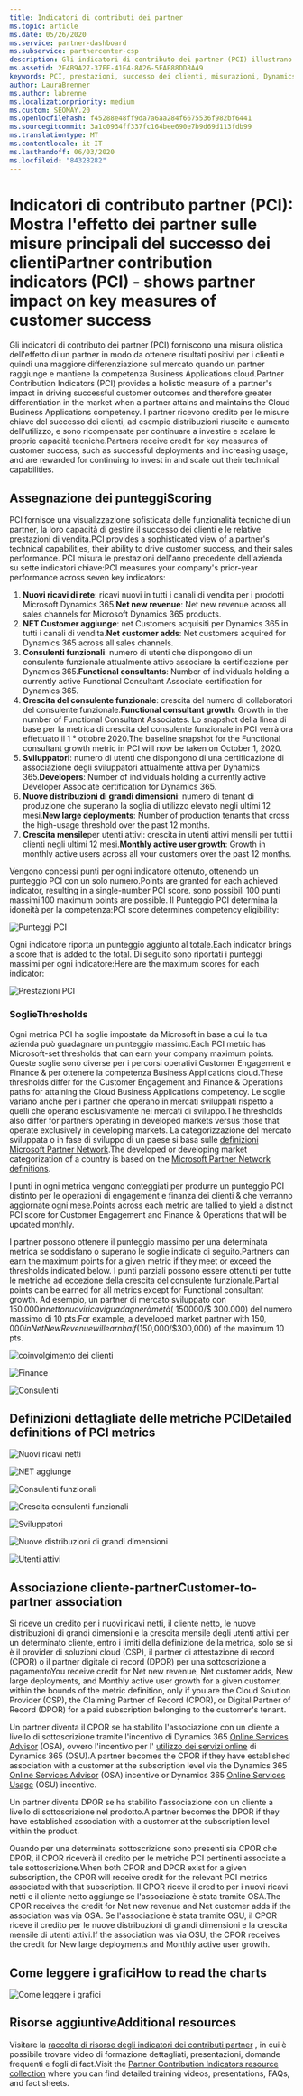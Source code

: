 ```yaml
---
title: Indicatori di contributi dei partner
ms.topic: article
ms.date: 05/26/2020
ms.service: partner-dashboard
ms.subservice: partnercenter-csp
description: Gli indicatori di contributo dei partner (PCI) illustrano come si sta usando Dynamics 365 Customer Engagement o Dynamics 365 Finance and Operation.
ms.assetid: 2F4B9A27-37FF-41E4-8A26-5EAE88DD8A49
keywords: PCI, prestazioni, successo dei clienti, misurazioni, Dynamics 365
author: LauraBrenner
ms.author: labrenne
ms.localizationpriority: medium
ms.custom: SEOMAY.20
ms.openlocfilehash: f45288e48ff9da7a6aa284f6675536f982bf6441
ms.sourcegitcommit: 3a1c0934ff337fc164bee690e7b9d69d113fdb99
ms.translationtype: MT
ms.contentlocale: it-IT
ms.lasthandoff: 06/03/2020
ms.locfileid: "84328282"
---
```

# <a name="partner-contribution-indicators-pci---shows-partner-impact-on-key-measures-of-customer-success"></a><span data-ttu-id="e8e38-104">Indicatori di contributo partner (PCI): Mostra l'effetto dei partner sulle misure principali del successo dei clienti</span><span class="sxs-lookup"><span data-stu-id="e8e38-104">Partner contribution indicators (PCI) - shows partner impact on key measures of customer success</span></span>

<span data-ttu-id="e8e38-105">Gli indicatori di contributo dei partner (PCI) forniscono una misura olistica dell'effetto di un partner in modo da ottenere risultati positivi per i clienti e quindi una maggiore differenziazione sul mercato quando un partner raggiunge e mantiene la competenza Business Applications cloud.</span><span class="sxs-lookup"><span data-stu-id="e8e38-105">Partner Contribution Indicators (PCI) provides a holistic measure of a partner's impact in driving successful customer outcomes and therefore greater differentiation in the market when a partner attains and maintains the Cloud Business Applications competency.</span></span> <span data-ttu-id="e8e38-106">I partner ricevono credito per le misure chiave del successo dei clienti, ad esempio distribuzioni riuscite e aumento dell'utilizzo, e sono ricompensate per continuare a investire e scalare le proprie capacità tecniche.</span><span class="sxs-lookup"><span data-stu-id="e8e38-106">Partners receive credit for key measures of customer success, such as successful deployments and increasing usage, and are rewarded for continuing to invest in and scale out their technical capabilities.</span></span>


## <a name="scoring"></a><span data-ttu-id="e8e38-107">Assegnazione dei punteggi</span><span class="sxs-lookup"><span data-stu-id="e8e38-107">Scoring</span></span>

<span data-ttu-id="e8e38-108">PCI fornisce una visualizzazione sofisticata delle funzionalità tecniche di un partner, la loro capacità di gestire il successo dei clienti e le relative prestazioni di vendita.</span><span class="sxs-lookup"><span data-stu-id="e8e38-108">PCI provides a sophisticated view of a partner's technical capabilities, their ability to drive customer success, and their sales performance.</span></span> <span data-ttu-id="e8e38-109">PCI misura le prestazioni dell'anno precedente dell'azienda su sette indicatori chiave:</span><span class="sxs-lookup"><span data-stu-id="e8e38-109">PCI measures your company's prior-year performance across seven key indicators:</span></span>

1. <span data-ttu-id="e8e38-110">**Nuovi ricavi di rete**: ricavi nuovi in tutti i canali di vendita per i prodotti Microsoft Dynamics 365.</span><span class="sxs-lookup"><span data-stu-id="e8e38-110">**Net new revenue**: Net new revenue across all sales channels for Microsoft Dynamics 365 products.</span></span>
2. <span data-ttu-id="e8e38-111">**NET Customer aggiunge**: net Customers acquisiti per Dynamics 365 in tutti i canali di vendita.</span><span class="sxs-lookup"><span data-stu-id="e8e38-111">**Net customer adds**: Net customers acquired for Dynamics 365 across all sales channels.</span></span>
3. <span data-ttu-id="e8e38-112">**Consulenti funzionali**: numero di utenti che dispongono di un consulente funzionale attualmente attivo associare la certificazione per Dynamics 365.</span><span class="sxs-lookup"><span data-stu-id="e8e38-112">**Functional consultants**: Number of individuals holding a currently active Functional Consultant Associate certification for Dynamics 365.</span></span> 
4. <span data-ttu-id="e8e38-113">**Crescita del consulente funzionale**: crescita del numero di collaboratori del consulente funzionale.</span><span class="sxs-lookup"><span data-stu-id="e8e38-113">**Functional consultant growth**: Growth in the number of Functional Consultant Associates.</span></span>  <span data-ttu-id="e8e38-114">Lo snapshot della linea di base per la metrica di crescita del consulente funzionale in PCI verrà ora effettuato il 1 ° ottobre 2020.</span><span class="sxs-lookup"><span data-stu-id="e8e38-114">The baseline snapshot for the Functional consultant growth metric in PCI will now be taken on October 1, 2020.</span></span>  
5. <span data-ttu-id="e8e38-115">**Sviluppatori**: numero di utenti che dispongono di una certificazione di associazione degli sviluppatori attualmente attiva per Dynamics 365.</span><span class="sxs-lookup"><span data-stu-id="e8e38-115">**Developers**: Number of individuals holding a currently active Developer Associate certification for Dynamics 365.</span></span>
6. <span data-ttu-id="e8e38-116">**Nuove distribuzioni di grandi dimensioni**: numero di tenant di produzione che superano la soglia di utilizzo elevato negli ultimi 12 mesi.</span><span class="sxs-lookup"><span data-stu-id="e8e38-116">**New large deployments**: Number of production tenants that cross the high-usage threshold over the past 12 months.</span></span>
7. <span data-ttu-id="e8e38-117">**Crescita mensile**per utenti attivi: crescita in utenti attivi mensili per tutti i clienti negli ultimi 12 mesi.</span><span class="sxs-lookup"><span data-stu-id="e8e38-117">**Monthly active user growth**: Growth in monthly active users across all your customers over the past 12 months.</span></span>

<span data-ttu-id="e8e38-118">Vengono concessi punti per ogni indicatore ottenuto, ottenendo un punteggio PCI con un solo numero.</span><span class="sxs-lookup"><span data-stu-id="e8e38-118">Points are granted for each achieved indicator, resulting in a single-number PCI score.</span></span> <span data-ttu-id="e8e38-119">sono possibili 100 punti massimi.</span><span class="sxs-lookup"><span data-stu-id="e8e38-119">100 maximum points are possible.</span></span> <span data-ttu-id="e8e38-120">Il Punteggio PCI determina la idoneità per la competenza:</span><span class="sxs-lookup"><span data-stu-id="e8e38-120">PCI score determines competency eligibility:</span></span>

![Punteggi PCI](images/pcinew1.png)

<span data-ttu-id="e8e38-122">Ogni indicatore riporta un punteggio aggiunto al totale.</span><span class="sxs-lookup"><span data-stu-id="e8e38-122">Each indicator brings a score that is added to the total.</span></span> <span data-ttu-id="e8e38-123">Di seguito sono riportati i punteggi massimi per ogni indicatore:</span><span class="sxs-lookup"><span data-stu-id="e8e38-123">Here are the maximum scores for each indicator:</span></span>

![Prestazioni PCI](images/pci/perfnew.png)

### <a name="thresholds"></a><span data-ttu-id="e8e38-125">Soglie</span><span class="sxs-lookup"><span data-stu-id="e8e38-125">Thresholds</span></span>

<span data-ttu-id="e8e38-126">Ogni metrica PCI ha soglie impostate da Microsoft in base a cui la tua azienda può guadagnare un punteggio massimo.</span><span class="sxs-lookup"><span data-stu-id="e8e38-126">Each PCI metric has Microsoft-set thresholds that can earn your company maximum points.</span></span> <span data-ttu-id="e8e38-127">Queste soglie sono diverse per i percorsi operativi Customer Engagement e Finance & per ottenere la competenza Business Applications cloud.</span><span class="sxs-lookup"><span data-stu-id="e8e38-127">These thresholds differ for the Customer Engagement and Finance & Operations paths for attaining the Cloud Business Applications competency.</span></span> <span data-ttu-id="e8e38-128">Le soglie variano anche per i partner che operano in mercati sviluppati rispetto a quelli che operano esclusivamente nei mercati di sviluppo.</span><span class="sxs-lookup"><span data-stu-id="e8e38-128">The thresholds also differ for partners operating in developed markets versus those that operate exclusively in developing markets.</span></span>  <span data-ttu-id="e8e38-129">La categorizzazione del mercato sviluppata o in fase di sviluppo di un paese si basa sulle [definizioni Microsoft Partner Network](https://assetsprod.microsoft.com/mpn/mpn-developed-and-developing-countries.pdf).</span><span class="sxs-lookup"><span data-stu-id="e8e38-129">The developed or developing market categorization of a country is based on the [Microsoft Partner Network definitions](https://assetsprod.microsoft.com/mpn/mpn-developed-and-developing-countries.pdf).</span></span>

<span data-ttu-id="e8e38-130">I punti in ogni metrica vengono conteggiati per produrre un punteggio PCI distinto per le operazioni di engagement e finanza dei clienti & che verranno aggiornate ogni mese.</span><span class="sxs-lookup"><span data-stu-id="e8e38-130">Points across each metric are tallied to yield a distinct PCI score for Customer Engagement and Finance & Operations that will be updated monthly.</span></span>

<span data-ttu-id="e8e38-131">I partner possono ottenere il punteggio massimo per una determinata metrica se soddisfano o superano le soglie indicate di seguito.</span><span class="sxs-lookup"><span data-stu-id="e8e38-131">Partners can earn the maximum points for a given metric if they meet or exceed the thresholds indicated below.</span></span> <span data-ttu-id="e8e38-132">I punti parziali possono essere ottenuti per tutte le metriche ad eccezione della crescita del consulente funzionale.</span><span class="sxs-lookup"><span data-stu-id="e8e38-132">Partial points can be earned for all metrics except for Functional consultant growth.</span></span> <span data-ttu-id="e8e38-133">Ad esempio, un partner di mercato sviluppato con $150.000 in netto nuovi ricavi guadagnerà metà ($ 150000/$ 300.000) del numero massimo di 10 pts.</span><span class="sxs-lookup"><span data-stu-id="e8e38-133">For example, a developed market partner with $150,000 in Net New Revenue will earn half ($150,000/$300,000) of the maximum 10 pts.</span></span> 

![coinvolgimento dei clienti](images/pci/custengagethresh.png)

![Finance](images/pci/table_2.png)

![Consulenti](images/Table3.PNG) 


## <a name="detailed-definitions-of-pci-metrics"></a><span data-ttu-id="e8e38-137">Definizioni dettagliate delle metriche PCI</span><span class="sxs-lookup"><span data-stu-id="e8e38-137">Detailed definitions of PCI metrics</span></span>

![Nuovi ricavi netti](images/pci/netnewrevenue.png)

![NET aggiunge](images/pci/netadds.png)


![Consulenti funzionali](images/pci/funcconsult.png)


![Crescita consulenti funzionali](images/pci/4_Functional_consultant_growth.png)

![Sviluppatori](images/pci/developers.png) 

![Nuove distribuzioni di grandi dimensioni](images/pci/largedeploy.png) 

![Utenti attivi](images/pci/activeusers.png)

## <a name="customer-to-partner-association"></a><span data-ttu-id="e8e38-145">Associazione cliente-partner</span><span class="sxs-lookup"><span data-stu-id="e8e38-145">Customer-to-partner association</span></span>

<span data-ttu-id="e8e38-146">Si riceve un credito per i nuovi ricavi netti, il cliente netto, le nuove distribuzioni di grandi dimensioni e la crescita mensile degli utenti attivi per un determinato cliente, entro i limiti della definizione della metrica, solo se si è il provider di soluzioni cloud (CSP), il partner di attestazione di record (CPOR) o il partner digitale di record (DPOR) per una sottoscrizione a pagamento</span><span class="sxs-lookup"><span data-stu-id="e8e38-146">You receive credit for Net new revenue, Net customer adds, New large deployments, and Monthly active user growth for a given customer, within the bounds of the metric definition, only if you are the Cloud Solution Provider (CSP), the Claiming Partner of Record (CPOR), or Digital Partner of Record (DPOR) for a paid subscription belonging to the customer's tenant.</span></span>

<span data-ttu-id="e8e38-147">Un partner diventa il CPOR se ha stabilito l'associazione con un cliente a livello di sottoscrizione tramite l'incentivo di Dynamics 365 [Online Services Advisor](https://support.microsoft.com/help/4501560/online-services-advisor-osa-sell-incentives-faq) (OSA), ovvero l'incentivo per l' [utilizzo dei servizi online](https://support.microsoft.com/help/4489988/online-services-usage-osu-incentives-faq) di Dynamics 365 (OSU).</span><span class="sxs-lookup"><span data-stu-id="e8e38-147">A partner becomes the CPOR if they have established association with a customer at the subscription level via the Dynamics 365 [Online Services Advisor](https://support.microsoft.com/help/4501560/online-services-advisor-osa-sell-incentives-faq) (OSA) incentive or Dynamics 365 [Online Services Usage](https://support.microsoft.com/help/4489988/online-services-usage-osu-incentives-faq) (OSU) incentive.</span></span>

<span data-ttu-id="e8e38-148">Un partner diventa DPOR se ha stabilito l'associazione con un cliente a livello di sottoscrizione nel prodotto.</span><span class="sxs-lookup"><span data-stu-id="e8e38-148">A partner becomes the DPOR if they have established association with a customer at the subscription level within the product.</span></span>

<span data-ttu-id="e8e38-149">Quando per una determinata sottoscrizione sono presenti sia CPOR che DPOR, il CPOR riceverà il credito per le metriche PCI pertinenti associate a tale sottoscrizione.</span><span class="sxs-lookup"><span data-stu-id="e8e38-149">When both CPOR and DPOR exist for a given subscription, the CPOR will receive credit for the relevant PCI metrics associated with that subscription.</span></span> <span data-ttu-id="e8e38-150">Il CPOR riceve il credito per i nuovi ricavi netti e il cliente netto aggiunge se l'associazione è stata tramite OSA.</span><span class="sxs-lookup"><span data-stu-id="e8e38-150">The CPOR receives the credit for Net new revenue and Net customer adds if the association was via OSA.</span></span> <span data-ttu-id="e8e38-151">Se l'associazione è stata tramite OSU, il CPOR riceve il credito per le nuove distribuzioni di grandi dimensioni e la crescita mensile di utenti attivi.</span><span class="sxs-lookup"><span data-stu-id="e8e38-151">If the association was via OSU, the CPOR receives the credit for New large deployments and Monthly active user growth.</span></span> 

## <a name="how-to-read-the-charts"></a><span data-ttu-id="e8e38-152">Come leggere i grafici</span><span class="sxs-lookup"><span data-stu-id="e8e38-152">How to read the charts</span></span>

![Come leggere i grafici](images/pci/howto.png)

## <a name="additional-resources"></a><span data-ttu-id="e8e38-154">Risorse aggiuntive</span><span class="sxs-lookup"><span data-stu-id="e8e38-154">Additional resources</span></span>

<span data-ttu-id="e8e38-155">Visitare la [raccolta di risorse degli indicatori dei contributi partner](https://aka.ms/pcilearn) , in cui è possibile trovare video di formazione dettagliati, presentazioni, domande frequenti e fogli di fact.</span><span class="sxs-lookup"><span data-stu-id="e8e38-155">Visit the [Partner Contribution Indicators resource collection](https://aka.ms/pcilearn) where you can find detailed training videos, presentations, FAQs, and fact sheets.</span></span>
